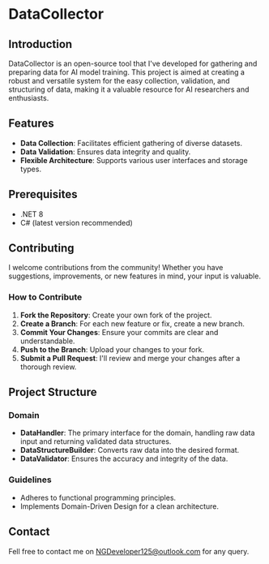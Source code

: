 # DataCollector

## Introduction
DataCollector is an open-source tool that I've developed for gathering and preparing data for AI model training. This project is aimed at creating a robust and versatile system for the easy collection, validation, and structuring of data, making it a valuable resource for AI researchers and enthusiasts.

## Features
- **Data Collection**: Facilitates efficient gathering of diverse datasets.
- **Data Validation**: Ensures data integrity and quality.
- **Flexible Architecture**: Supports various user interfaces and storage types.

## Prerequisites
- .NET 8
- C# (latest version recommended)

## Contributing
I welcome contributions from the community! Whether you have suggestions, improvements, or new features in mind, your input is valuable.

### How to Contribute
1. **Fork the Repository**: Create your own fork of the project.
2. **Create a Branch**: For each new feature or fix, create a new branch.
3. **Commit Your Changes**: Ensure your commits are clear and understandable.
4. **Push to the Branch**: Upload your changes to your fork.
5. **Submit a Pull Request**: I'll review and merge your changes after a thorough review.

## Project Structure
### Domain
- **DataHandler**: The primary interface for the domain, handling raw data input and returning validated data structures.
- **DataStructureBuilder**: Converts raw data into the desired format.
- **DataValidator**: Ensures the accuracy and integrity of the data.

### Guidelines
- Adheres to functional programming principles.
- Implements Domain-Driven Design for a clean architecture.

## Contact
Fell free to contact me on NGDeveloper125@outlook.com for any query.
